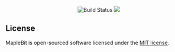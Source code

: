 <p align="center">
<img src="https://travis-ci.com/greenelfx/MapleBit.svg?branch=v2" alt="Build Status">
<a href="https://codecov.io/gh/greenelfx/MapleBit">
    <img src="https://codecov.io/gh/greenelfx/MapleBit/branch/master/graph/badge.svg" />
</a>
</p>

## License

MapleBit is open-sourced software licensed under the [MIT license](https://opensource.org/licenses/MIT).
